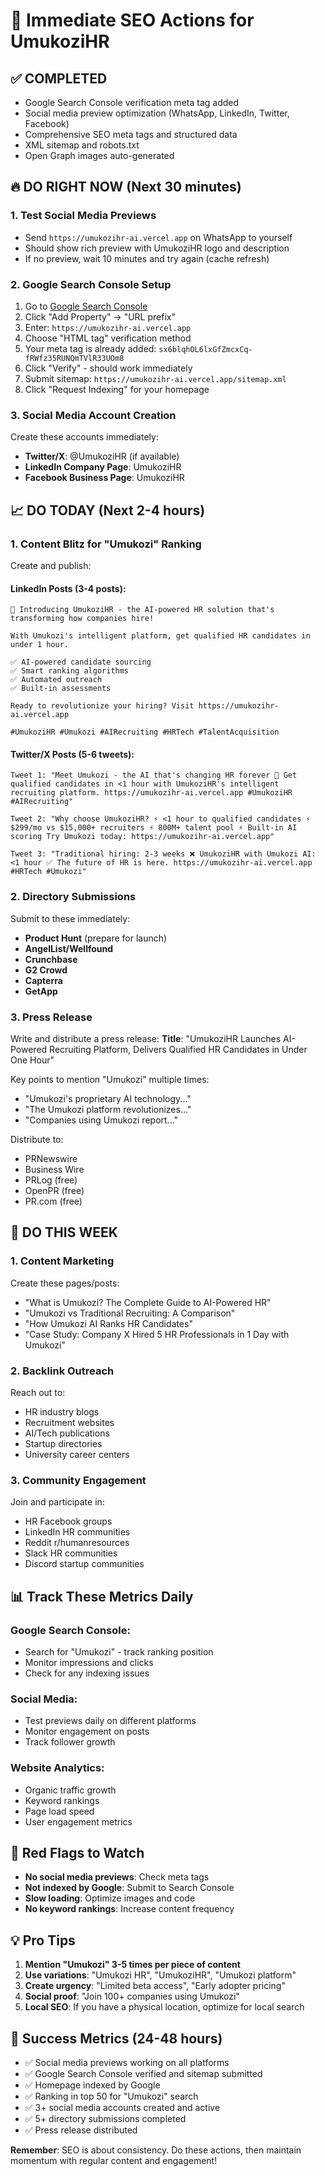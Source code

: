 # 🚀 Immediate SEO Actions for UmukoziHR

## ✅ COMPLETED
- Google Search Console verification meta tag added
- Social media preview optimization (WhatsApp, LinkedIn, Twitter, Facebook)
- Comprehensive SEO meta tags and structured data
- XML sitemap and robots.txt
- Open Graph images auto-generated

## 🔥 DO RIGHT NOW (Next 30 minutes)

### 1. Test Social Media Previews
- Send `https://umukozihr-ai.vercel.app` on WhatsApp to yourself
- Should show rich preview with UmukoziHR logo and description
- If no preview, wait 10 minutes and try again (cache refresh)

### 2. Google Search Console Setup
1. Go to [Google Search Console](https://search.google.com/search-console)
2. Click "Add Property" → "URL prefix"
3. Enter: `https://umukozihr-ai.vercel.app`
4. Choose "HTML tag" verification method
5. Your meta tag is already added: `sx6blqhOL6lxGfZmcxCq-fRWfz35RUNQmTVlR33UOm8`
6. Click "Verify" - should work immediately
7. Submit sitemap: `https://umukozihr-ai.vercel.app/sitemap.xml`
8. Click "Request Indexing" for your homepage

### 3. Social Media Account Creation
Create these accounts immediately:
- **Twitter/X**: @UmukoziHR (if available)
- **LinkedIn Company Page**: UmukoziHR
- **Facebook Business Page**: UmukoziHR

## 📈 DO TODAY (Next 2-4 hours)

### 1. Content Blitz for "Umukozi" Ranking
Create and publish:

#### LinkedIn Posts (3-4 posts):
```
🚀 Introducing UmukoziHR - the AI-powered HR solution that's transforming how companies hire!

With Umukozi's intelligent platform, get qualified HR candidates in under 1 hour. 

✅ AI-powered candidate sourcing
✅ Smart ranking algorithms  
✅ Automated outreach
✅ Built-in assessments

Ready to revolutionize your hiring? Visit https://umukozihr-ai.vercel.app

#UmukoziHR #Umukozi #AIRecruiting #HRTech #TalentAcquisition
```

#### Twitter/X Posts (5-6 tweets):
```
Tweet 1: "Meet Umukozi - the AI that's changing HR forever 🤖 Get qualified candidates in <1 hour with UmukoziHR's intelligent recruiting platform. https://umukozihr-ai.vercel.app #UmukoziHR #AIRecruiting"

Tweet 2: "Why choose UmukoziHR? ⚡ <1 hour to qualified candidates ⚡ $299/mo vs $15,000+ recruiters ⚡ 800M+ talent pool ⚡ Built-in AI scoring Try Umukozi today: https://umukozihr-ai.vercel.app"

Tweet 3: "Traditional hiring: 2-3 weeks ❌ UmukoziHR with Umukozi AI: <1 hour ✅ The future of HR is here. https://umukozihr-ai.vercel.app #HRTech #Umukozi"
```

### 2. Directory Submissions
Submit to these immediately:
- **Product Hunt** (prepare for launch)
- **AngelList/Wellfound**
- **Crunchbase**
- **G2 Crowd**
- **Capterra**
- **GetApp**

### 3. Press Release
Write and distribute a press release:
**Title**: "UmukoziHR Launches AI-Powered Recruiting Platform, Delivers Qualified HR Candidates in Under One Hour"

Key points to mention "Umukozi" multiple times:
- "Umukozi's proprietary AI technology..."
- "The Umukozi platform revolutionizes..."
- "Companies using Umukozi report..."

Distribute to:
- PRNewswire
- Business Wire  
- PRLog (free)
- OpenPR (free)
- PR.com (free)

## 🎯 DO THIS WEEK

### 1. Content Marketing
Create these pages/posts:
- "What is Umukozi? The Complete Guide to AI-Powered HR"
- "Umukozi vs Traditional Recruiting: A Comparison"
- "How Umukozi AI Ranks HR Candidates"
- "Case Study: Company X Hired 5 HR Professionals in 1 Day with Umukozi"

### 2. Backlink Outreach
Reach out to:
- HR industry blogs
- Recruitment websites
- AI/Tech publications
- Startup directories
- University career centers

### 3. Community Engagement
Join and participate in:
- HR Facebook groups
- LinkedIn HR communities
- Reddit r/humanresources
- Slack HR communities
- Discord startup communities

## 📊 Track These Metrics Daily

### Google Search Console:
- Search for "Umukozi" - track ranking position
- Monitor impressions and clicks
- Check for any indexing issues

### Social Media:
- Test previews daily on different platforms
- Monitor engagement on posts
- Track follower growth

### Website Analytics:
- Organic traffic growth
- Keyword rankings
- Page load speed
- User engagement metrics

## 🚨 Red Flags to Watch

- **No social media previews**: Check meta tags
- **Not indexed by Google**: Submit to Search Console
- **Slow loading**: Optimize images and code
- **No keyword rankings**: Increase content frequency

## 💡 Pro Tips

1. **Mention "Umukozi" 3-5 times per piece of content**
2. **Use variations**: "Umukozi HR", "UmukoziHR", "Umukozi platform"
3. **Create urgency**: "Limited beta access", "Early adopter pricing"
4. **Social proof**: "Join 100+ companies using Umukozi"
5. **Local SEO**: If you have a physical location, optimize for local search

## 🎯 Success Metrics (24-48 hours)

- ✅ Social media previews working on all platforms
- ✅ Google Search Console verified and sitemap submitted
- ✅ Homepage indexed by Google
- ✅ Ranking in top 50 for "Umukozi" search
- ✅ 3+ social media accounts created and active
- ✅ 5+ directory submissions completed
- ✅ Press release distributed

**Remember**: SEO is about consistency. Do these actions, then maintain momentum with regular content and engagement!
